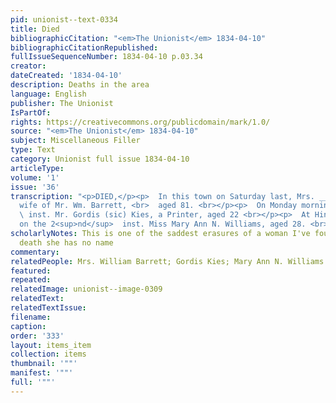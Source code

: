 ```yaml
---
pid: unionist--text-0334
title: Died
bibliographicCitation: "<em>The Unionist</em> 1834-04-10"
bibliographicCitationRepublished: 
fullIssueSequenceNumber: 1834-04-10 p.03.34
creator: 
dateCreated: '1834-04-10'
description: Deaths in the area
language: English
publisher: The Unionist
IsPartOf: 
rights: https://creativecommons.org/publicdomain/mark/1.0/
source: "<em>The Unionist</em> 1834-04-10"
subject: Miscellaneous Filler
type: Text
category: Unionist full issue 1834-04-10
articleType: 
volume: '1'
issue: '36'
transcription: "<p>DIED,</p><p>  In this town on Saturday last, Mrs. _____ Barrett,
  wife of Mr. Wm. Barrett, <br>  aged 81. <br></p><p>  On Monday morning, 7<sup>th</sup>
  \ inst. Mr. Gordis (sic) Kies, a Printer, aged 22 <br></p><p>  At Hingham, Mass.
  on the 2<sup>nd</sup>  inst. Miss Mary Ann N. Williams, aged 28. <br></p>"
scholarlyNotes: This is one of the saddest erasures of a woman I've found. Even in
  death she has no name
commentary: 
relatedPeople: Mrs. William Barrett; Gordis Kies; Mary Ann N. Williams
featured: 
repeated: 
relatedImage: unionist--image-0309
relatedText: 
relatedTextIssue: 
filename: 
caption: 
order: '333'
layout: items_item
collection: items
thumbnail: '""'
manifest: '""'
full: '""'
---
```

